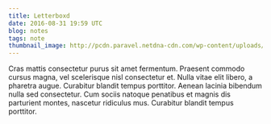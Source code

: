 ```yaml
---
title: Letterboxd
date: 2016-08-31 19:59 UTC
blog: notes
tags: note
thumbnail_image: http://pcdn.paravel.netdna-cdn.com/wp-content/uploads/2016/07/sharp-sans2.png
---
```

Cras mattis consectetur purus sit amet fermentum. Praesent commodo cursus magna, vel scelerisque nisl consectetur et. Nulla vitae elit libero, a pharetra augue. Curabitur blandit tempus porttitor. Aenean lacinia bibendum nulla sed consectetur. Cum sociis natoque penatibus et magnis dis parturient montes, nascetur ridiculus mus. Curabitur blandit tempus porttitor.